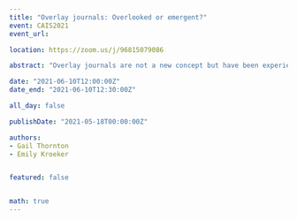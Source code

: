 ```yaml
---
title: "Overlay journals: Overlooked or emergent?"
event: CAIS2021
event_url:

location: https://zoom.us/j/96815079086

abstract: "Overlay journals are not a new concept but have been experiencing a recent resurgence because of the increase in the number of preprint servers and the increase in the number of preprints on coronavirus disease 2019 (COVID-19) related topics. This study examines overlay journals at various stages of maturity for unique characteristics, including whether the authors submitted their article to the journal and whether the reviews of the article are published by the overlay journal. Whether they are considered overlooked or emergent, overlay journals are becoming an important contribution to scholarly communication."

date: "2021-06-10T12:00:00Z"
date_end: "2021-06-10T12:30:00Z"

all_day: false

publishDate: "2021-05-18T00:00:00Z"

authors:
- Gail Thornton
- Emily Kroeker


featured: false


math: true
---
```

